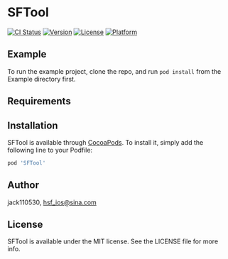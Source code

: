 # SFTool

[![CI Status](https://img.shields.io/travis/jack110530/SFTool.svg?style=flat)](https://travis-ci.org/jack110530/SFTool)
[![Version](https://img.shields.io/cocoapods/v/SFTool.svg?style=flat)](https://cocoapods.org/pods/SFTool)
[![License](https://img.shields.io/cocoapods/l/SFTool.svg?style=flat)](https://cocoapods.org/pods/SFTool)
[![Platform](https://img.shields.io/cocoapods/p/SFTool.svg?style=flat)](https://cocoapods.org/pods/SFTool)

## Example

To run the example project, clone the repo, and run `pod install` from the Example directory first.

## Requirements

## Installation

SFTool is available through [CocoaPods](https://cocoapods.org). To install
it, simply add the following line to your Podfile:

```ruby
pod 'SFTool'
```

## Author

jack110530, hsf_ios@sina.com

## License

SFTool is available under the MIT license. See the LICENSE file for more info.
